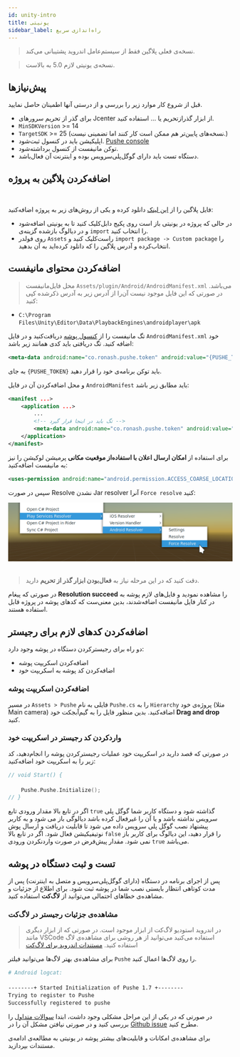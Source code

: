 ```yaml
---
id: unity-intro
title: یونیتی
sidebar_label: راه‌اندازی سریع
---
```


> نسخه‌ی فعلی پلاگین فقط از سیستم‌عامل اندروید پشتیبانی می‌کند.

> نسخه‌ی یونیتی لازم 5.0 به بالاست.

## پیش‌نیاز‌ها

قبل از شروع کار موارد زیر را بررسی و از درستی آنها اطمینان حاصل نمایید.

- برای گذر از تحریم سرور‌های Jcenter از ابزار گذرازتحریم یا ... استفاده کنید.
- `MinSDKVersion` >= 14
- `TargetSDK` >= 25 (نسخه‌های پایین‌تر هم ممکن است کار کنند اما تضمینی نیست.)
- اپلیکیشن باید در کنسول ثبت‌شود. [Pushe console](https://console.pushe.co)
- توکن مانیفست از کنسول برداشته‌شود.
- دستگاه تست باید دارای گوگل‌پلی‌سرویس بوده و اینترنت آن فعال‌باشد.

## اضافه‌کردن پلاگین به پروژه

<br />

فایل پلاگین را از [این لینک](http://static.pushe.co/d/unity/Pushe1.6.3-unity1.2.unitypackage) دانلود کرده و یکی از روش‌های زیر به پروژه اضافه‌کنید:

* در حالی که پروژه‌ در یونیتی باز است روی پکیج‌ دابل‌کلیک کنید تا به یونیتی اضافه‌شود و در دیالوگ بازشده گزینه‌ی `import` را انتخاب کنید.
* روی فولدر `Assets` راست‌کلیک کنید و `import package -> Custom package` را انتخاب‌کرده و آدرس پلاگین را که دانلود کرده‌اید به آن بدهید.


## اضافه‌کردن محتوای مانیفست

> محل فایل‌مانیفست `Assets/plugin/Android/AndroidManifest.xml` می‌باشد. در صورتی که این فایل موجود نیست آن‌را از آدرس زیر به آدرس ذکر‌شده کپی کنید:
* `C:\Program Files\Unity\Editor\Data\PlaybackEngines\androidplayer\apk`

تگ مانیفست را از [کنسول پوشه](https://console.pushe.co) دریافت‌کنید و در فایل `AndroidManifest.xml` خود اضافه کنید. تگ دریافتی باید کدی همانند زیر باشد:


```xml
<meta-data android:name="co.ronash.pushe.token" android:value="{PUSHE_TOKEN}" />
```

به جای `{PUSHE_TOKEN}` باید توکن برنامه‌ی خود را قرار دهید.

و محل اضافه‌کردن آن در فایل `AndroidManifest` باید مطابق زیر باشد:

```xml
<manifest ...>
    <application ...>
        ...
        <!-- تگ باید در اینجا قرار گیرد -->
        <meta-data android:name="co.ronash.pushe.token" android:value="{PUSHE_TOKEN}" />
    </application>
</manifest>
```

برای استفاده از **امکان ارسال اعلان با استفاده‌از موقعیت مکانی** پرمیشن لوکیشن را نیز به مانیفست اضافه‌کنید:

```xml
<uses-permission android:name="android.permission.ACCESS_COARSE_LOCATION"/>
```

سپس در صورت Resolve نشدن Jar resolver آنرا `Force resolve` کنید:

<img src="/img/unity/force_resolve.png" /><br /><br />

> دقت کنید که در این مرحله نیاز به **فعال‌بودن ابزار گذر از تحریم** دارید.

در صورتی که پیغام **Resolution succeed** را مشاهده‌ نمودید و فایل‌های لازم پوشه به در کنار فایل مانیفست اضافه‌شدند،‌ بدین معنی‌ست که کدهای پوشه در پروژه قابل استفاده هستند.

## اضافه‌کردن کدهای لازم برای رجیستر

دو راه برای رجیسترکردن دستگاه در پوشه وجود دارد:
* اضافه‌کردن اسکریپت پوشه
* اضافه‌کردن کد پوشه به اسکریپت خود

### اضافه‌کردن اسکریپت پوشه

در مسیر `Assets > Pushe` فایلی به نام `Pushe.cs` را به `Hierarchy` پروژه‌ی خود (مثلا Main camera) اضافه‌کنید. بدین منظور فایل را به گیم‌آبجکت خود **Drag and drop** کنید.

### واردکردن کد رجیستر در اسکریپت خود

در صورتی که قصد دارید در اسکریپت خود عملیات رجیسترکردن پوشه را انجام‌دهید، کد زیر را به اسکریپت‌ خود اضافه‌کنید:


```cpp
// void Start() {

    Pushe.Pushe.Initialize();
// }
```

اگر در تابع بالا مقدار ورودی تابع `true` گذاشته شود و دستگاه کاربر شما گوگل پلی سرویس نداشته باشد و یا آن را غیرفعال کرده باشد دیالوگی باز می شود و به کاربر پیشنهاد نصب گوگل پلی سرویس داده می شود تا قابلیت دریافت و ارسال پوش نوتیفیکیشن فعال شود. اگر در تابع بالا `false` را قرار دهید، این دیالوگ برای کاربر باز نمی شود.
مقدار پیش‌فرض در صورت واردنکردن ورودی `true` می‌باشد.

## تست و ثبت دستگاه در پوشه

پس از اجرای برنامه در دستگاه (دارای گوگل‌پلی‌سرویس و متصل به اینترنت) پس از مدت کوتاهی انتظار بایستی نصب شما در پوشه ثبت ‌شود.
برای اطلاع از جزئیات و مشاهده‌ی خطاهای احتمالی می‌توانید از **لاگ‌کت** استفاده کنید.

### مشاهده‌ی جزئیات رجیستر در لاگ‌کت

> در اندروید استودیو لاگ‌کت از ابزار موجود است. در صورتی که از ابزار دیگری مانند VSCode استفاده‌ می‌کنید می‌توانید از هر روشی برای مشاهده‌ی لاگ استفاده کنید. [مستندات اندروید برای لاگ‌کت](https://developer.android.com/studio/command-line/logcat)

برای مشاهده‌ی بهتر لاگ‌ها می‌توانید فیلتر `Pushe` را روی لاگ‌ها اعمال کنید.

```bash
# Android logcat:

--------+ Started Initialization of Pushe 1.7 +--------
Trying to register to Pushe
Successfully registered to pushe
```

در صورتی که در یکی از این مراحل مشکلی وجود داشت، ابتدا [سوالات متداول](/docs/unity/unity-errors) را بررسی کنید و در صورتی نیافتن مشکل آن را در [Github issue](https://github.com/pusheco/unity-sample/issues?utf8=%E2%9C%93&q=is%3Aissue) مطرح کنید.

برای مشاهده‌ی امکانات و قابلیت‌های بیشتر پوشه در یونیتی به مطالعه‌ی ادامه‌ی مستندات بپردازید.